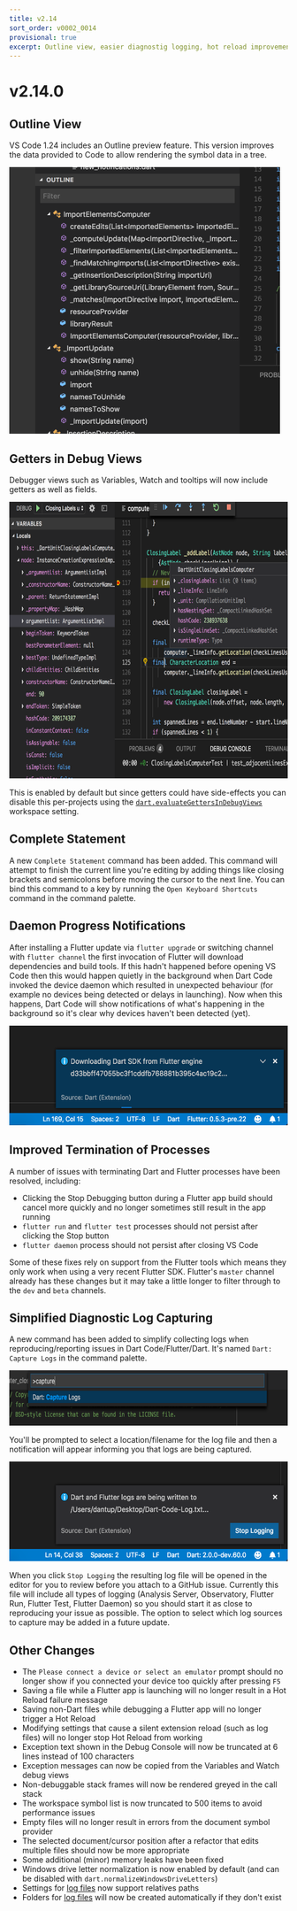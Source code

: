 ```yaml
---
title: v2.14
sort_order: v0002_0014
provisional: true
excerpt: Outline view, easier diagnostig logging, hot reload improvements... 
---
```


# v2.14.0

## Outline View

VS Code 1.24 includes an Outline preview feature. This version improves the data provided to Code to allow rendering the symbol data in a tree.

<img src="/images/release_notes/v2.14/outline_view.png" width="490" height="482" />

## Getters in Debug Views

Debugger views such as Variables, Watch and tooltips will now include getters as well as fields.

<img src="/images/release_notes/v2.14/getters_in_debugger.png" width="700" height="500" />

This is enabled by default but since getters could have side-effects you can disable this per-projects using the [`dart.evaluateGettersInDebugViews`](/docs/settings/#dartevaluategettersindebugviews) workspace setting.

## Complete Statement

A new `Complete Statement` command has been added. This command will attempt to finish the current line you're editing by adding things like closing brackets and semicolons before moving the cursor to the next line. You can bind this command to a key by running the `Open Keyboard Shortcuts` command in the command palette.

## Daemon Progress Notifications

After installing a Flutter update via `flutter upgrade` or switching channel with `flutter channel` the first invocation of Flutter will download dependencies and build tools. If this hadn't happened before opening VS Code then this would happen quietly in the background when Dart Code invoked the device daemon which resulted in unexpected behaviour (for example no devices being detected or delays in launching). Now when this happens, Dart Code will show notifications of what's happening in the background so it's clear why devices haven't been detected (yet).

<img src="/images/release_notes/v2.14/daemon_progress.png" width="550" height="180" />

## Improved Termination of Processes

A number of issues with terminating Dart and Flutter processes have been resolved, including:

- Clicking the Stop Debugging button during a Flutter app build should cancel more quickly and no longer sometimes still result in the app running
- `flutter run` and `flutter test` processes should not persist after clicking the Stop button
- `flutter daemon` process should not persist after closing VS Code

Some of these fixes rely on support from the Flutter tools which means they only work when using a very recent Flutter SDK. Flutter's `master` channel already has these changes but it may take a little longer to filter through to the `dev` and `beta` channels.

## Simplified Diagnostic Log Capturing

A new command has been added to simplify collecting logs when reproducing/reporting issues in Dart Code/Flutter/Dart. It's named `Dart: Capture Logs` in the command palette.

<img src="/images/release_notes/v2.14/capture_logs_command.png" width="700" height="100" />

You'll be prompted to select a location/filename for the log file and then a notification will appear informing you that logs are being captured.

<img src="/images/release_notes/v2.14/capture_logs_notification.png" width="550" height="180" />

When you click `Stop Logging` the resulting log file will be opened in the editor for you to review before you attach to a GitHub issue. Currently this file will include all types of logging (Analysis Server, Observatory, Flutter Run, Flutter Test, Flutter Daemon) so you should start it as close to reproducing your issue as possible. The option to select which log sources to capture may be added in a future update.

## Other Changes

- The `Please connect a device or select an emulator` prompt should no longer show if you connected your device too quickly after pressing `F5`
- Saving a file while a Flutter app is launching will no longer result in a Hot Reload failure message
- Saving non-Dart files while debugging a Flutter app will no longer trigger a Hot Reload
- Modifying settings that cause a silent extension reload (such as log files) will no longer stop Hot Reload from working
- Exception text shown in the Debug Console will now be truncated at 6 lines instead of 100 characters
- Exception messages can now be copied from the Variables and Watch debug views
- Non-debuggable stack frames will now be rendered greyed in the call stack
- The workspace symbol list is now truncated to 500 items to avoid performance issues
- Empty files will no longer result in errors from the document symbol provider
- The selected document/cursor position after a refactor that edits multiple files should now be more appropriate
- Some additional (minor) memory leaks have been fixed
- Windows drive letter normalization is now enabled by default (and can be disabled with `dart.normalizeWindowsDriveLetters`)
- Settings for [log files](https://dartcode.org/docs/logging/) now support relatives paths
- Folders for [log files](https://dartcode.org/docs/logging/) will now be created automatically if they don't exist

